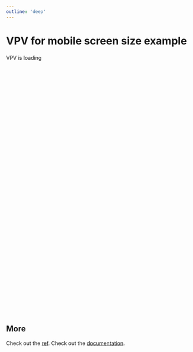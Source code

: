 ```yaml
---
outline: 'deep'
---
```


# VPV for mobile screen size example

<script setup lang="ts">
  import { ref } from 'vue'
  import { useData, defineClientComponent } from 'vitepress'
  const clientCompRef = ref()
  const VPdfViewer = defineClientComponent(
    () => {
      return import('@vue-pdf-viewer/viewer').then(({ VPdfViewer }) => VPdfViewer)
    }, [{ ref: clientCompRef }], () => console.log('DONE')
  )
  const { isDark } = useData()
</script>

<div class="pdf-viewer-wrapper">
  <p v-if="!clientCompRef">VPV is loading</p>
  <VPdfViewer
    src="https://raw.githubusercontent.com/mozilla/pdf.js/ba2edeae/web/compressed.tracemonkey-pldi-09.pdf"
    v-model:dark-mode="isDark" 
  />
</div>

<style scoped>
  .pdf-viewer-wrapper {
    width: 100%;
    height: 700px;
    margin: 20px auto;
  }
</style>

## More
Check out the [ref](//https://github.com/vue-pdf-viewer/starter-vpv-vitepress).
Check out the [documentation](https://docs.vue-pdf-viewer.dev).
